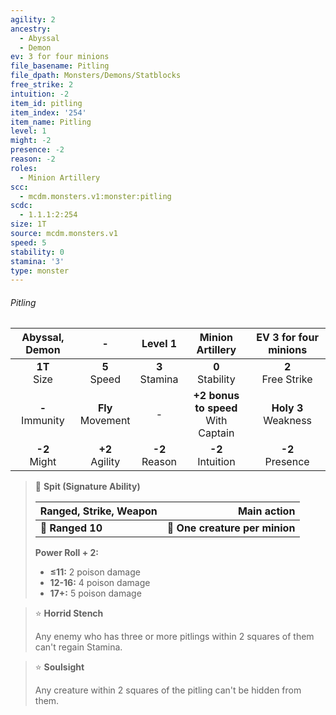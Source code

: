 ```yaml
---
agility: 2
ancestry:
  - Abyssal
  - Demon
ev: 3 for four minions
file_basename: Pitling
file_dpath: Monsters/Demons/Statblocks
free_strike: 2
intuition: -2
item_id: pitling
item_index: '254'
item_name: Pitling
level: 1
might: -2
presence: -2
reason: -2
roles:
  - Minion Artillery
scc:
  - mcdm.monsters.v1:monster:pitling
scdc:
  - 1.1.1:2:254
size: 1T
source: mcdm.monsters.v1
speed: 5
stability: 0
stamina: '3'
type: monster
---
```


###### Pitling

|   Abyssal, Demon    |           -           |      Level 1       |            Minion Artillery             |  EV 3 for four minions   |
| :-----------------: | :-------------------: | :----------------: | :-------------------------------------: | :----------------------: |
|  **1T**<br/> Size   |   **5**<br/> Speed    | **3**<br/> Stamina |          **0**<br/> Stability           |  **2**<br/> Free Strike  |
| **-**<br/> Immunity | **Fly**<br/> Movement |         -          | **+2 bonus to speed**<br/> With Captain | **Holy 3**<br/> Weakness |
|  **-2**<br/> Might  |  **+2**<br/> Agility  | **-2**<br/> Reason |          **-2**<br/> Intuition          |   **-2**<br/> Presence   |

<!-- -->
> 🏹 **Spit (Signature Ability)**
>
> | **Ranged, Strike, Weapon** |                **Main action** |
> | -------------------------- | -----------------------------: |
> | **📏 Ranged 10**           | **🎯 One creature per minion** |
>
> **Power Roll + 2:**
>
> - **≤11:** 2 poison damage
> - **12-16:** 4 poison damage
> - **17+:** 5 poison damage

<!-- -->
> ⭐️ **Horrid Stench**
>
> Any enemy who has three or more pitlings within 2 squares of them can't regain Stamina.

<!-- -->
> ⭐️ **Soulsight**
>
> Any creature within 2 squares of the pitling can't be hidden from them.
